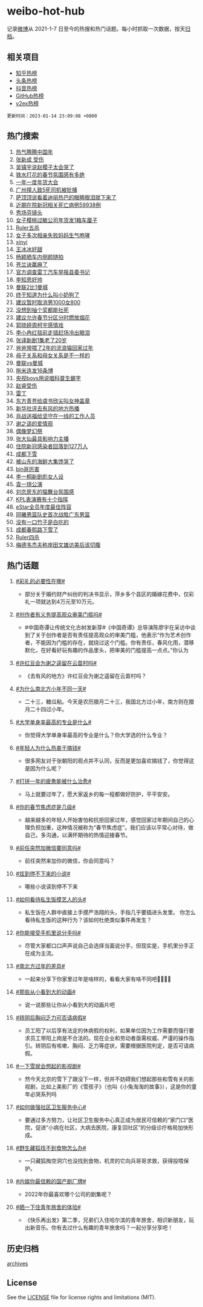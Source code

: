 # weibo-hot-hub

记录[微博](https://www.weibo.com)从 2021-1-7 日至今的热搜和热门话题。每小时抓取一次数据，按天[归档](archives)。

## 相关项目

- [知乎热榜](https://github.com/lonnyzhang423/zhihu-hot-hub)
- [头条热榜](https://github.com/lonnyzhang423/toutiao-hot-hub)
- [抖音热榜](https://github.com/lonnyzhang423/douyin-hot-hub)
- [GitHub热榜](https://github.com/lonnyzhang423/github-hot-hub)
- [v2ex热榜](https://github.com/lonnyzhang423/v2ex-hot-hub)


`更新时间：2023-01-14 23:09:08 +0800`

## 热门搜索

1. [热气腾腾中国年](https://m.weibo.cn/search?containerid=100103type%3D1%26t%3D10%26q%3D%23%E7%83%AD%E6%B0%94%E8%85%BE%E8%85%BE%E4%B8%AD%E5%9B%BD%E5%B9%B4%23&stream_entry_id=51&isnewpage=1&extparam=seat%3D1%26cate%3D10103%26dgr%3D0%26c_type%3D51%26filter_type%3Drealtimehot%26pos%3D0%26display_time%3D1673708946%26pre_seqid%3D1673708946858014768279&luicode=10000011&lfid=106003type%253D25%2526t%253D3%2526disable_hot%253D1%2526filter_type%253Drealtimehot)
1. [张新成 受伤](https://m.weibo.cn/search?containerid=100103type%3D1%26t%3D10%26q%3D%E5%BC%A0%E6%96%B0%E6%88%90+%E5%8F%97%E4%BC%A4&stream_entry_id=31&isnewpage=1&extparam=seat%3D1%26filter_type%3Drealtimehot%26stream_entry_id%3D31%26realpos%3D1%26band_rank%3D1%26flag%3D1%26dgr%3D0%26q%3D%25E5%25BC%25A0%25E6%2596%25B0%25E6%2588%2590%2520%25E5%258F%2597%25E4%25BC%25A4%26c_type%3D31%26cate%3D5001%26lcate%3D5001%26pos%3D0%26display_time%3D1673708946%26pre_seqid%3D1673708946858014768279&luicode=10000011&lfid=106003type%253D25%2526t%253D3%2526disable_hot%253D1%2526filter_type%253Drealtimehot)
1. [吴镇宇说赵樱子太会哭了](https://m.weibo.cn/search?containerid=100103type%3D1%26t%3D10%26q%3D%23%E5%90%B4%E9%95%87%E5%AE%87%E8%AF%B4%E8%B5%B5%E6%A8%B1%E5%AD%90%E5%A4%AA%E4%BC%9A%E5%93%AD%E4%BA%86%23&stream_entry_id=31&isnewpage=1&extparam=seat%3D1%26filter_type%3Drealtimehot%26stream_entry_id%3D31%26realpos%3D2%26band_rank%3D2%26flag%3D1%26dgr%3D0%26q%3D%2523%25E5%2590%25B4%25E9%2595%2587%25E5%25AE%2587%25E8%25AF%25B4%25E8%25B5%25B5%25E6%25A8%25B1%25E5%25AD%2590%25E5%25A4%25AA%25E4%25BC%259A%25E5%2593%25AD%25E4%25BA%2586%2523%26c_type%3D31%26cate%3D5001%26lcate%3D5001%26pos%3D1%26display_time%3D1673708946%26pre_seqid%3D1673708946858014768279&luicode=10000011&lfid=106003type%253D25%2526t%253D3%2526disable_hot%253D1%2526filter_type%253Drealtimehot)
1. [铁水打花的春节氛围感有多绝](https://m.weibo.cn/search?containerid=100103type%3D1%26t%3D10%26q%3D%23%E9%93%81%E6%B0%B4%E6%89%93%E8%8A%B1%E7%9A%84%E6%98%A5%E8%8A%82%E6%B0%9B%E5%9B%B4%E6%84%9F%E6%9C%89%E5%A4%9A%E7%BB%9D%23&stream_entry_id=31&isnewpage=1&extparam=seat%3D1%26filter_type%3Drealtimehot%26stream_entry_id%3D31%26realpos%3D3%26band_rank%3D3%26flag%3D1%26dgr%3D0%26q%3D%2523%25E9%2593%2581%25E6%25B0%25B4%25E6%2589%2593%25E8%258A%25B1%25E7%259A%2584%25E6%2598%25A5%25E8%258A%2582%25E6%25B0%259B%25E5%259B%25B4%25E6%2584%259F%25E6%259C%2589%25E5%25A4%259A%25E7%25BB%259D%2523%26c_type%3D31%26cate%3D5001%26lcate%3D5001%26pos%3D2%26display_time%3D1673708946%26pre_seqid%3D1673708946858014768279&luicode=10000011&lfid=106003type%253D25%2526t%253D3%2526disable_hot%253D1%2526filter_type%253Drealtimehot)
1. [一年一度年货大会](https://m.weibo.cn/search?containerid=100103type%3D1%26t%3D10%26q%3D%23%E4%B8%80%E5%B9%B4%E4%B8%80%E5%BA%A6%E5%B9%B4%E8%B4%A7%E5%A4%A7%E4%BC%9A%23&stream_entry_id=31&isnewpage=1&extparam=seat%3D1%26filter_type%3Drealtimehot%26stream_entry_id%3D31%26topic_ad%3D1%26adid%3D178078%26band_rank%3D4%26dgr%3D0%26q%3D%2523%25E4%25B8%2580%25E5%25B9%25B4%25E4%25B8%2580%25E5%25BA%25A6%25E5%25B9%25B4%25E8%25B4%25A7%25E5%25A4%25A7%25E4%25BC%259A%2523%26c_type%3D31%26cate%3D5001%26lcate%3D5001%26pos%3D3%26display_time%3D1673708946%26pre_seqid%3D1673708946858014768279&luicode=10000011&lfid=106003type%253D25%2526t%253D3%2526disable_hot%253D1%2526filter_type%253Drealtimehot)
1. [广州撞人致5死司机被批捕](https://m.weibo.cn/search?containerid=100103type%3D1%26t%3D10%26q%3D%23%E5%B9%BF%E5%B7%9E%E6%92%9E%E4%BA%BA%E8%87%B45%E6%AD%BB%E5%8F%B8%E6%9C%BA%E8%A2%AB%E6%89%B9%E6%8D%95%23&stream_entry_id=31&isnewpage=1&extparam=seat%3D1%26filter_type%3Drealtimehot%26stream_entry_id%3D31%26realpos%3D4%26band_rank%3D4%26flag%3D2%26dgr%3D0%26q%3D%2523%25E5%25B9%25BF%25E5%25B7%259E%25E6%2592%259E%25E4%25BA%25BA%25E8%2587%25B45%25E6%25AD%25BB%25E5%258F%25B8%25E6%259C%25BA%25E8%25A2%25AB%25E6%2589%25B9%25E6%258D%2595%2523%26c_type%3D31%26cate%3D5001%26lcate%3D5001%26pos%3D4%26display_time%3D1673708946%26pre_seqid%3D1673708946858014768279&luicode=10000011&lfid=106003type%253D25%2526t%253D3%2526disable_hot%253D1%2526filter_type%253Drealtimehot)
1. [萨顶顶说看着迪丽热巴的眼睛眼泪就下来了](https://m.weibo.cn/search?containerid=100103type%3D1%26t%3D10%26q%3D%23%E8%90%A8%E9%A1%B6%E9%A1%B6%E8%AF%B4%E7%9C%8B%E7%9D%80%E8%BF%AA%E4%B8%BD%E7%83%AD%E5%B7%B4%E7%9A%84%E7%9C%BC%E7%9D%9B%E7%9C%BC%E6%B3%AA%E5%B0%B1%E4%B8%8B%E6%9D%A5%E4%BA%86%23&stream_entry_id=31&isnewpage=1&extparam=seat%3D1%26filter_type%3Drealtimehot%26stream_entry_id%3D31%26realpos%3D5%26band_rank%3D5%26flag%3D1%26dgr%3D0%26q%3D%2523%25E8%2590%25A8%25E9%25A1%25B6%25E9%25A1%25B6%25E8%25AF%25B4%25E7%259C%258B%25E7%259D%2580%25E8%25BF%25AA%25E4%25B8%25BD%25E7%2583%25AD%25E5%25B7%25B4%25E7%259A%2584%25E7%259C%25BC%25E7%259D%259B%25E7%259C%25BC%25E6%25B3%25AA%25E5%25B0%25B1%25E4%25B8%258B%25E6%259D%25A5%25E4%25BA%2586%2523%26c_type%3D31%26cate%3D5001%26lcate%3D5001%26pos%3D5%26display_time%3D1673708946%26pre_seqid%3D1673708946858014768279&luicode=10000011&lfid=106003type%253D25%2526t%253D3%2526disable_hot%253D1%2526filter_type%253Drealtimehot)
1. [近期在院新冠相关死亡病例59938例](https://m.weibo.cn/search?containerid=100103type%3D1%26t%3D10%26q%3D%23%E8%BF%91%E6%9C%9F%E5%9C%A8%E9%99%A2%E6%96%B0%E5%86%A0%E7%9B%B8%E5%85%B3%E6%AD%BB%E4%BA%A1%E7%97%85%E4%BE%8B59938%E4%BE%8B%23&stream_entry_id=31&isnewpage=1&extparam=seat%3D1%26filter_type%3Drealtimehot%26stream_entry_id%3D31%26realpos%3D6%26band_rank%3D6%26flag%3D16%26dgr%3D0%26q%3D%2523%25E8%25BF%2591%25E6%259C%259F%25E5%259C%25A8%25E9%2599%25A2%25E6%2596%25B0%25E5%2586%25A0%25E7%259B%25B8%25E5%2585%25B3%25E6%25AD%25BB%25E4%25BA%25A1%25E7%2597%2585%25E4%25BE%258B59938%25E4%25BE%258B%2523%26c_type%3D31%26cate%3D5001%26lcate%3D5001%26pos%3D6%26display_time%3D1673708946%26pre_seqid%3D1673708946858014768279&luicode=10000011&lfid=106003type%253D25%2526t%253D3%2526disable_hot%253D1%2526filter_type%253Drealtimehot)
1. [秀场芬镜头](https://m.weibo.cn/search?containerid=100103type%3D1%26t%3D10%26q%3D%23%E7%A7%80%E5%9C%BA%E8%8A%AC%E9%95%9C%E5%A4%B4%23&stream_entry_id=31&isnewpage=1&extparam=seat%3D1%26filter_type%3Drealtimehot%26stream_entry_id%3D31%26topic_ad%3D1%26adid%3D177739%26band_rank%3D7%26dgr%3D0%26q%3D%2523%25E7%25A7%2580%25E5%259C%25BA%25E8%258A%25AC%25E9%2595%259C%25E5%25A4%25B4%2523%26c_type%3D31%26cate%3D5001%26lcate%3D5001%26pos%3D7%26display_time%3D1673708946%26pre_seqid%3D1673708946858014768279&luicode=10000011&lfid=106003type%253D25%2526t%253D3%2526disable_hot%253D1%2526filter_type%253Drealtimehot)
1. [女子樱桃过敏公司年货发1箱车厘子](https://m.weibo.cn/search?containerid=100103type%3D1%26t%3D10%26q%3D%23%E5%A5%B3%E5%AD%90%E6%A8%B1%E6%A1%83%E8%BF%87%E6%95%8F%E5%85%AC%E5%8F%B8%E5%B9%B4%E8%B4%A7%E5%8F%911%E7%AE%B1%E8%BD%A6%E5%8E%98%E5%AD%90%23&stream_entry_id=31&isnewpage=1&extparam=seat%3D1%26filter_type%3Drealtimehot%26stream_entry_id%3D31%26realpos%3D7%26band_rank%3D7%26flag%3D2%26dgr%3D0%26q%3D%2523%25E5%25A5%25B3%25E5%25AD%2590%25E6%25A8%25B1%25E6%25A1%2583%25E8%25BF%2587%25E6%2595%258F%25E5%2585%25AC%25E5%258F%25B8%25E5%25B9%25B4%25E8%25B4%25A7%25E5%258F%25911%25E7%25AE%25B1%25E8%25BD%25A6%25E5%258E%2598%25E5%25AD%2590%2523%26c_type%3D31%26cate%3D5001%26lcate%3D5001%26pos%3D8%26display_time%3D1673708946%26pre_seqid%3D1673708946858014768279&luicode=10000011&lfid=106003type%253D25%2526t%253D3%2526disable_hot%253D1%2526filter_type%253Drealtimehot)
1. [Ruler五杀](https://m.weibo.cn/search?containerid=100103type%3D1%26t%3D10%26q%3D%23Ruler%E4%BA%94%E6%9D%80%23&stream_entry_id=31&isnewpage=1&extparam=seat%3D1%26filter_type%3Drealtimehot%26stream_entry_id%3D31%26realpos%3D8%26band_rank%3D8%26flag%3D1%26dgr%3D0%26q%3D%2523Ruler%25E4%25BA%2594%25E6%259D%2580%2523%26c_type%3D31%26cate%3D5001%26lcate%3D5001%26pos%3D9%26display_time%3D1673708946%26pre_seqid%3D1673708946858014768279&luicode=10000011&lfid=106003type%253D25%2526t%253D3%2526disable_hot%253D1%2526filter_type%253Drealtimehot)
1. [女子多次相亲失败妈妈生气咆哮](https://m.weibo.cn/search?containerid=100103type%3D1%26t%3D10%26q%3D%23%E5%A5%B3%E5%AD%90%E5%A4%9A%E6%AC%A1%E7%9B%B8%E4%BA%B2%E5%A4%B1%E8%B4%A5%E5%A6%88%E5%A6%88%E7%94%9F%E6%B0%94%E5%92%86%E5%93%AE%23&stream_entry_id=31&isnewpage=1&extparam=seat%3D1%26filter_type%3Drealtimehot%26stream_entry_id%3D31%26realpos%3D9%26band_rank%3D9%26flag%3D0%26dgr%3D0%26q%3D%2523%25E5%25A5%25B3%25E5%25AD%2590%25E5%25A4%259A%25E6%25AC%25A1%25E7%259B%25B8%25E4%25BA%25B2%25E5%25A4%25B1%25E8%25B4%25A5%25E5%25A6%2588%25E5%25A6%2588%25E7%2594%259F%25E6%25B0%2594%25E5%2592%2586%25E5%2593%25AE%2523%26c_type%3D31%26cate%3D5001%26lcate%3D5001%26pos%3D10%26display_time%3D1673708946%26pre_seqid%3D1673708946858014768279&luicode=10000011&lfid=106003type%253D25%2526t%253D3%2526disable_hot%253D1%2526filter_type%253Drealtimehot)
1. [xinyi](https://m.weibo.cn/search?containerid=100103type%3D1%26t%3D10%26q%3Dxinyi&stream_entry_id=31&isnewpage=1&extparam=seat%3D1%26filter_type%3Drealtimehot%26stream_entry_id%3D31%26realpos%3D10%26band_rank%3D10%26flag%3D0%26dgr%3D0%26q%3Dxinyi%26c_type%3D31%26cate%3D5001%26lcate%3D5001%26pos%3D11%26display_time%3D1673708946%26pre_seqid%3D1673708946858014768279&luicode=10000011&lfid=106003type%253D25%2526t%253D3%2526disable_hot%253D1%2526filter_type%253Drealtimehot)
1. [王冰冰好甜](https://m.weibo.cn/search?containerid=100103type%3D1%26t%3D10%26q%3D%23%E7%8E%8B%E5%86%B0%E5%86%B0%E5%A5%BD%E7%94%9C%23&stream_entry_id=31&isnewpage=1&extparam=seat%3D1%26filter_type%3Drealtimehot%26stream_entry_id%3D31%26realpos%3D11%26band_rank%3D11%26flag%3D1%26dgr%3D0%26q%3D%2523%25E7%258E%258B%25E5%2586%25B0%25E5%2586%25B0%25E5%25A5%25BD%25E7%2594%259C%2523%26c_type%3D31%26cate%3D5001%26lcate%3D5001%26pos%3D12%26display_time%3D1673708946%26pre_seqid%3D1673708946858014768279&luicode=10000011&lfid=106003type%253D25%2526t%253D3%2526disable_hot%253D1%2526filter_type%253Drealtimehot)
1. [杨颖晒车内侧颜随拍](https://m.weibo.cn/search?containerid=100103type%3D1%26t%3D10%26q%3D%23%E6%9D%A8%E9%A2%96%E6%99%92%E8%BD%A6%E5%86%85%E4%BE%A7%E9%A2%9C%E9%9A%8F%E6%8B%8D%23&stream_entry_id=31&isnewpage=1&extparam=seat%3D1%26filter_type%3Drealtimehot%26stream_entry_id%3D31%26realpos%3D12%26band_rank%3D12%26flag%3D1%26dgr%3D0%26q%3D%2523%25E6%259D%25A8%25E9%25A2%2596%25E6%2599%2592%25E8%25BD%25A6%25E5%2586%2585%25E4%25BE%25A7%25E9%25A2%259C%25E9%259A%258F%25E6%258B%258D%2523%26c_type%3D31%26cate%3D5001%26lcate%3D5001%26pos%3D13%26display_time%3D1673708946%26pre_seqid%3D1673708946858014768279&luicode=10000011&lfid=106003type%253D25%2526t%253D3%2526disable_hot%253D1%2526filter_type%253Drealtimehot)
1. [苍兰诀赢麻了](https://m.weibo.cn/search?containerid=100103type%3D1%26t%3D10%26q%3D%23%E8%8B%8D%E5%85%B0%E8%AF%80%E8%B5%A2%E9%BA%BB%E4%BA%86%23&stream_entry_id=31&isnewpage=1&extparam=seat%3D1%26filter_type%3Drealtimehot%26stream_entry_id%3D31%26realpos%3D13%26band_rank%3D13%26flag%3D0%26dgr%3D0%26q%3D%2523%25E8%258B%258D%25E5%2585%25B0%25E8%25AF%2580%25E8%25B5%25A2%25E9%25BA%25BB%25E4%25BA%2586%2523%26c_type%3D31%26cate%3D5001%26lcate%3D5001%26pos%3D14%26display_time%3D1673708946%26pre_seqid%3D1673708946858014768279&luicode=10000011&lfid=106003type%253D25%2526t%253D3%2526disable_hot%253D1%2526filter_type%253Drealtimehot)
1. [官方调查雷丁汽车举报县委书记](https://m.weibo.cn/search?containerid=100103type%3D1%26t%3D10%26q%3D%23%E5%AE%98%E6%96%B9%E8%B0%83%E6%9F%A5%E9%9B%B7%E4%B8%81%E6%B1%BD%E8%BD%A6%E4%B8%BE%E6%8A%A5%E5%8E%BF%E5%A7%94%E4%B9%A6%E8%AE%B0%23&stream_entry_id=31&isnewpage=1&extparam=seat%3D1%26filter_type%3Drealtimehot%26stream_entry_id%3D31%26realpos%3D14%26band_rank%3D14%26flag%3D1%26dgr%3D0%26q%3D%2523%25E5%25AE%2598%25E6%2596%25B9%25E8%25B0%2583%25E6%259F%25A5%25E9%259B%25B7%25E4%25B8%2581%25E6%25B1%25BD%25E8%25BD%25A6%25E4%25B8%25BE%25E6%258A%25A5%25E5%258E%25BF%25E5%25A7%2594%25E4%25B9%25A6%25E8%25AE%25B0%2523%26c_type%3D31%26cate%3D5001%26lcate%3D5001%26pos%3D15%26display_time%3D1673708946%26pre_seqid%3D1673708946858014768279&luicode=10000011&lfid=106003type%253D25%2526t%253D3%2526disable_hot%253D1%2526filter_type%253Drealtimehot)
1. [李知恩好帅](https://m.weibo.cn/search?containerid=100103type%3D1%26t%3D10%26q%3D%23%E6%9D%8E%E7%9F%A5%E6%81%A9%E5%A5%BD%E5%B8%85%23&stream_entry_id=31&isnewpage=1&extparam=seat%3D1%26filter_type%3Drealtimehot%26stream_entry_id%3D31%26realpos%3D15%26band_rank%3D15%26flag%3D0%26dgr%3D0%26q%3D%2523%25E6%259D%258E%25E7%259F%25A5%25E6%2581%25A9%25E5%25A5%25BD%25E5%25B8%2585%2523%26c_type%3D31%26cate%3D5001%26lcate%3D5001%26pos%3D16%26display_time%3D1673708946%26pre_seqid%3D1673708946858014768279&luicode=10000011&lfid=106003type%253D25%2526t%253D3%2526disable_hot%253D1%2526filter_type%253Drealtimehot)
1. [曼联2比1曼城](https://m.weibo.cn/search?containerid=100103type%3D1%26t%3D10%26q%3D%23%E6%9B%BC%E8%81%942%E6%AF%941%E6%9B%BC%E5%9F%8E%23&stream_entry_id=31&isnewpage=1&extparam=seat%3D1%26filter_type%3Drealtimehot%26stream_entry_id%3D31%26realpos%3D16%26band_rank%3D16%26flag%3D1%26dgr%3D0%26q%3D%2523%25E6%259B%25BC%25E8%2581%25942%25E6%25AF%25941%25E6%259B%25BC%25E5%259F%258E%2523%26c_type%3D31%26cate%3D5001%26lcate%3D5001%26pos%3D17%26display_time%3D1673708946%26pre_seqid%3D1673708946858014768279&luicode=10000011&lfid=106003type%253D25%2526t%253D3%2526disable_hot%253D1%2526filter_type%253Drealtimehot)
1. [终于知道为什么叫小奶狗了](https://m.weibo.cn/search?containerid=100103type%3D1%26t%3D10%26q%3D%23%E7%BB%88%E4%BA%8E%E7%9F%A5%E9%81%93%E4%B8%BA%E4%BB%80%E4%B9%88%E5%8F%AB%E5%B0%8F%E5%A5%B6%E7%8B%97%E4%BA%86%23&stream_entry_id=31&isnewpage=1&extparam=seat%3D1%26filter_type%3Drealtimehot%26stream_entry_id%3D31%26realpos%3D17%26band_rank%3D17%26flag%3D0%26dgr%3D0%26q%3D%2523%25E7%25BB%2588%25E4%25BA%258E%25E7%259F%25A5%25E9%2581%2593%25E4%25B8%25BA%25E4%25BB%2580%25E4%25B9%2588%25E5%258F%25AB%25E5%25B0%258F%25E5%25A5%25B6%25E7%258B%2597%25E4%25BA%2586%2523%26c_type%3D31%26cate%3D5001%26lcate%3D5001%26pos%3D18%26display_time%3D1673708946%26pre_seqid%3D1673708946858014768279&luicode=10000011&lfid=106003type%253D25%2526t%253D3%2526disable_hot%253D1%2526filter_type%253Drealtimehot)
1. [建议暂时取消男1000女800](https://m.weibo.cn/search?containerid=100103type%3D1%26t%3D10%26q%3D%23%E5%BB%BA%E8%AE%AE%E6%9A%82%E6%97%B6%E5%8F%96%E6%B6%88%E7%94%B71000%E5%A5%B3800%23&stream_entry_id=31&isnewpage=1&extparam=seat%3D1%26filter_type%3Drealtimehot%26stream_entry_id%3D31%26realpos%3D18%26band_rank%3D18%26flag%3D2%26dgr%3D0%26q%3D%2523%25E5%25BB%25BA%25E8%25AE%25AE%25E6%259A%2582%25E6%2597%25B6%25E5%258F%2596%25E6%25B6%2588%25E7%2594%25B71000%25E5%25A5%25B3800%2523%26c_type%3D31%26cate%3D5001%26lcate%3D5001%26pos%3D19%26display_time%3D1673708946%26pre_seqid%3D1673708946858014768279&luicode=10000011&lfid=106003type%253D25%2526t%253D3%2526disable_hot%253D1%2526filter_type%253Drealtimehot)
1. [没想到抽个奖都能社死](https://m.weibo.cn/search?containerid=100103type%3D1%26t%3D10%26q%3D%23%E6%B2%A1%E6%83%B3%E5%88%B0%E6%8A%BD%E4%B8%AA%E5%A5%96%E9%83%BD%E8%83%BD%E7%A4%BE%E6%AD%BB%23&stream_entry_id=31&isnewpage=1&extparam=seat%3D1%26filter_type%3Drealtimehot%26stream_entry_id%3D31%26realpos%3D19%26band_rank%3D19%26flag%3D1%26dgr%3D0%26q%3D%2523%25E6%25B2%25A1%25E6%2583%25B3%25E5%2588%25B0%25E6%258A%25BD%25E4%25B8%25AA%25E5%25A5%2596%25E9%2583%25BD%25E8%2583%25BD%25E7%25A4%25BE%25E6%25AD%25BB%2523%26c_type%3D31%26cate%3D5001%26lcate%3D5001%26pos%3D20%26display_time%3D1673708946%26pre_seqid%3D1673708946858014768279&luicode=10000011&lfid=106003type%253D25%2526t%253D3%2526disable_hot%253D1%2526filter_type%253Drealtimehot)
1. [建议允许春节分区分时燃放烟花](https://m.weibo.cn/search?containerid=100103type%3D1%26t%3D10%26q%3D%23%E5%BB%BA%E8%AE%AE%E5%85%81%E8%AE%B8%E6%98%A5%E8%8A%82%E5%88%86%E5%8C%BA%E5%88%86%E6%97%B6%E7%87%83%E6%94%BE%E7%83%9F%E8%8A%B1%23&stream_entry_id=31&isnewpage=1&extparam=seat%3D1%26filter_type%3Drealtimehot%26stream_entry_id%3D31%26realpos%3D20%26band_rank%3D20%26flag%3D0%26dgr%3D0%26q%3D%2523%25E5%25BB%25BA%25E8%25AE%25AE%25E5%2585%2581%25E8%25AE%25B8%25E6%2598%25A5%25E8%258A%2582%25E5%2588%2586%25E5%258C%25BA%25E5%2588%2586%25E6%2597%25B6%25E7%2587%2583%25E6%2594%25BE%25E7%2583%259F%25E8%258A%25B1%2523%26c_type%3D31%26cate%3D5001%26lcate%3D5001%26pos%3D21%26display_time%3D1673708946%26pre_seqid%3D1673708946858014768279&luicode=10000011&lfid=106003type%253D25%2526t%253D3%2526disable_hot%253D1%2526filter_type%253Drealtimehot)
1. [郭晓婷周柯宇感情戏](https://m.weibo.cn/search?containerid=100103type%3D1%26t%3D10%26q%3D%23%E9%83%AD%E6%99%93%E5%A9%B7%E5%91%A8%E6%9F%AF%E5%AE%87%E6%84%9F%E6%83%85%E6%88%8F%23&stream_entry_id=31&isnewpage=1&extparam=seat%3D1%26filter_type%3Drealtimehot%26stream_entry_id%3D31%26realpos%3D21%26band_rank%3D21%26flag%3D1%26dgr%3D0%26q%3D%2523%25E9%2583%25AD%25E6%2599%2593%25E5%25A9%25B7%25E5%2591%25A8%25E6%259F%25AF%25E5%25AE%2587%25E6%2584%259F%25E6%2583%2585%25E6%2588%258F%2523%26c_type%3D31%26cate%3D5001%26lcate%3D5001%26pos%3D22%26display_time%3D1673708946%26pre_seqid%3D1673708946858014768279&luicode=10000011&lfid=106003type%253D25%2526t%253D3%2526disable_hot%253D1%2526filter_type%253Drealtimehot)
1. [李小冉红毯前走错赶场冷出眼泪](https://m.weibo.cn/search?containerid=100103type%3D1%26t%3D10%26q%3D%23%E6%9D%8E%E5%B0%8F%E5%86%89%E7%BA%A2%E6%AF%AF%E5%89%8D%E8%B5%B0%E9%94%99%E8%B5%B6%E5%9C%BA%E5%86%B7%E5%87%BA%E7%9C%BC%E6%B3%AA%23&stream_entry_id=31&isnewpage=1&extparam=seat%3D1%26filter_type%3Drealtimehot%26stream_entry_id%3D31%26realpos%3D22%26band_rank%3D22%26flag%3D1%26dgr%3D0%26q%3D%2523%25E6%259D%258E%25E5%25B0%258F%25E5%2586%2589%25E7%25BA%25A2%25E6%25AF%25AF%25E5%2589%258D%25E8%25B5%25B0%25E9%2594%2599%25E8%25B5%25B6%25E5%259C%25BA%25E5%2586%25B7%25E5%2587%25BA%25E7%259C%25BC%25E6%25B3%25AA%2523%26c_type%3D31%26cate%3D5001%26lcate%3D5001%26pos%3D23%26display_time%3D1673708946%26pre_seqid%3D1673708946858014768279&luicode=10000011&lfid=106003type%253D25%2526t%253D3%2526disable_hot%253D1%2526filter_type%253Drealtimehot)
1. [张译新剧1集老了20岁](https://m.weibo.cn/search?containerid=100103type%3D1%26t%3D10%26q%3D%23%E5%BC%A0%E8%AF%91%E6%96%B0%E5%89%A71%E9%9B%86%E8%80%81%E4%BA%8620%E5%B2%81%23&stream_entry_id=31&isnewpage=1&extparam=seat%3D1%26filter_type%3Drealtimehot%26stream_entry_id%3D31%26realpos%3D23%26band_rank%3D23%26flag%3D0%26dgr%3D0%26q%3D%2523%25E5%25BC%25A0%25E8%25AF%2591%25E6%2596%25B0%25E5%2589%25A71%25E9%259B%2586%25E8%2580%2581%25E4%25BA%258620%25E5%25B2%2581%2523%26c_type%3D31%26cate%3D5001%26lcate%3D5001%26pos%3D24%26display_time%3D1673708946%26pre_seqid%3D1673708946858014768279&luicode=10000011&lfid=106003type%253D25%2526t%253D3%2526disable_hot%253D1%2526filter_type%253Drealtimehot)
1. [爸爸带喂了2年的流浪猫回家过年](https://m.weibo.cn/search?containerid=100103type%3D1%26t%3D10%26q%3D%23%E7%88%B8%E7%88%B8%E5%B8%A6%E5%96%82%E4%BA%862%E5%B9%B4%E7%9A%84%E6%B5%81%E6%B5%AA%E7%8C%AB%E5%9B%9E%E5%AE%B6%E8%BF%87%E5%B9%B4%23&stream_entry_id=31&isnewpage=1&extparam=seat%3D1%26filter_type%3Drealtimehot%26stream_entry_id%3D31%26realpos%3D24%26band_rank%3D24%26flag%3D0%26dgr%3D0%26q%3D%2523%25E7%2588%25B8%25E7%2588%25B8%25E5%25B8%25A6%25E5%2596%2582%25E4%25BA%25862%25E5%25B9%25B4%25E7%259A%2584%25E6%25B5%2581%25E6%25B5%25AA%25E7%258C%25AB%25E5%259B%259E%25E5%25AE%25B6%25E8%25BF%2587%25E5%25B9%25B4%2523%26c_type%3D31%26cate%3D5001%26lcate%3D5001%26pos%3D25%26display_time%3D1673708946%26pre_seqid%3D1673708946858014768279&luicode=10000011&lfid=106003type%253D25%2526t%253D3%2526disable_hot%253D1%2526filter_type%253Drealtimehot)
1. [母子关系和母女关系是不一样的](https://m.weibo.cn/search?containerid=100103type%3D1%26t%3D10%26q%3D%23%E6%AF%8D%E5%AD%90%E5%85%B3%E7%B3%BB%E5%92%8C%E6%AF%8D%E5%A5%B3%E5%85%B3%E7%B3%BB%E6%98%AF%E4%B8%8D%E4%B8%80%E6%A0%B7%E7%9A%84%23&stream_entry_id=31&isnewpage=1&extparam=seat%3D1%26filter_type%3Drealtimehot%26stream_entry_id%3D31%26realpos%3D25%26band_rank%3D25%26flag%3D0%26dgr%3D0%26q%3D%2523%25E6%25AF%258D%25E5%25AD%2590%25E5%2585%25B3%25E7%25B3%25BB%25E5%2592%258C%25E6%25AF%258D%25E5%25A5%25B3%25E5%2585%25B3%25E7%25B3%25BB%25E6%2598%25AF%25E4%25B8%258D%25E4%25B8%2580%25E6%25A0%25B7%25E7%259A%2584%2523%26c_type%3D31%26cate%3D5001%26lcate%3D5001%26pos%3D26%26display_time%3D1673708946%26pre_seqid%3D1673708946858014768279&luicode=10000011&lfid=106003type%253D25%2526t%253D3%2526disable_hot%253D1%2526filter_type%253Drealtimehot)
1. [曼联vs曼城](https://m.weibo.cn/search?containerid=100103type%3D1%26t%3D10%26q%3D%23%E6%9B%BC%E8%81%94vs%E6%9B%BC%E5%9F%8E%23&stream_entry_id=31&isnewpage=1&extparam=seat%3D1%26filter_type%3Drealtimehot%26stream_entry_id%3D31%26realpos%3D26%26band_rank%3D26%26flag%3D0%26dgr%3D0%26q%3D%2523%25E6%259B%25BC%25E8%2581%2594vs%25E6%259B%25BC%25E5%259F%258E%2523%26c_type%3D31%26cate%3D5001%26lcate%3D5001%26pos%3D27%26display_time%3D1673708946%26pre_seqid%3D1673708946858014768279&luicode=10000011&lfid=106003type%253D25%2526t%253D3%2526disable_hot%253D1%2526filter_type%253Drealtimehot)
1. [拖米连发16条博](https://m.weibo.cn/search?containerid=100103type%3D1%26t%3D10%26q%3D%23%E6%8B%96%E7%B1%B3%E8%BF%9E%E5%8F%9116%E6%9D%A1%E5%8D%9A%23&stream_entry_id=31&isnewpage=1&extparam=seat%3D1%26filter_type%3Drealtimehot%26stream_entry_id%3D31%26realpos%3D27%26band_rank%3D27%26flag%3D1%26dgr%3D0%26q%3D%2523%25E6%258B%2596%25E7%25B1%25B3%25E8%25BF%259E%25E5%258F%259116%25E6%259D%25A1%25E5%258D%259A%2523%26c_type%3D31%26cate%3D5001%26lcate%3D5001%26pos%3D28%26display_time%3D1673708946%26pre_seqid%3D1673708946858014768279&luicode=10000011&lfid=106003type%253D25%2526t%253D3%2526disable_hot%253D1%2526filter_type%253Drealtimehot)
1. [央视boys用说唱科普生僻字](https://m.weibo.cn/search?containerid=100103type%3D1%26t%3D10%26q%3D%23%E5%A4%AE%E8%A7%86boys%E7%94%A8%E8%AF%B4%E5%94%B1%E7%A7%91%E6%99%AE%E7%94%9F%E5%83%BB%E5%AD%97%23&stream_entry_id=31&isnewpage=1&extparam=seat%3D1%26filter_type%3Drealtimehot%26stream_entry_id%3D31%26realpos%3D28%26band_rank%3D28%26flag%3D1%26dgr%3D0%26q%3D%2523%25E5%25A4%25AE%25E8%25A7%2586boys%25E7%2594%25A8%25E8%25AF%25B4%25E5%2594%25B1%25E7%25A7%2591%25E6%2599%25AE%25E7%2594%259F%25E5%2583%25BB%25E5%25AD%2597%2523%26c_type%3D31%26cate%3D5001%26lcate%3D5001%26pos%3D29%26display_time%3D1673708946%26pre_seqid%3D1673708946858014768279&luicode=10000011&lfid=106003type%253D25%2526t%253D3%2526disable_hot%253D1%2526filter_type%253Drealtimehot)
1. [赵睿受伤](https://m.weibo.cn/search?containerid=100103type%3D1%26t%3D10%26q%3D%23%E8%B5%B5%E7%9D%BF%E5%8F%97%E4%BC%A4%23&stream_entry_id=31&isnewpage=1&extparam=seat%3D1%26filter_type%3Drealtimehot%26stream_entry_id%3D31%26realpos%3D29%26band_rank%3D29%26flag%3D0%26dgr%3D0%26q%3D%2523%25E8%25B5%25B5%25E7%259D%25BF%25E5%258F%2597%25E4%25BC%25A4%2523%26c_type%3D31%26cate%3D5001%26lcate%3D5001%26pos%3D30%26display_time%3D1673708946%26pre_seqid%3D1673708946858014768279&luicode=10000011&lfid=106003type%253D25%2526t%253D3%2526disable_hot%253D1%2526filter_type%253Drealtimehot)
1. [雷丁](https://m.weibo.cn/search?containerid=100103type%3D1%26t%3D10%26q%3D%E9%9B%B7%E4%B8%81&stream_entry_id=31&isnewpage=1&extparam=seat%3D1%26filter_type%3Drealtimehot%26stream_entry_id%3D31%26realpos%3D30%26band_rank%3D30%26flag%3D1%26dgr%3D0%26q%3D%25E9%259B%25B7%25E4%25B8%2581%26c_type%3D31%26cate%3D5001%26lcate%3D5001%26pos%3D31%26display_time%3D1673708946%26pre_seqid%3D1673708946858014768279&luicode=10000011&lfid=106003type%253D25%2526t%253D3%2526disable_hot%253D1%2526filter_type%253Drealtimehot)
1. [东方青苍给虞书欣尖叫女神盖章](https://m.weibo.cn/search?containerid=100103type%3D1%26t%3D10%26q%3D%23%E4%B8%9C%E6%96%B9%E9%9D%92%E8%8B%8D%E7%BB%99%E8%99%9E%E4%B9%A6%E6%AC%A3%E5%B0%96%E5%8F%AB%E5%A5%B3%E7%A5%9E%E7%9B%96%E7%AB%A0%23&stream_entry_id=31&isnewpage=1&extparam=seat%3D1%26filter_type%3Drealtimehot%26stream_entry_id%3D31%26realpos%3D31%26band_rank%3D31%26flag%3D0%26dgr%3D0%26q%3D%2523%25E4%25B8%259C%25E6%2596%25B9%25E9%259D%2592%25E8%258B%258D%25E7%25BB%2599%25E8%2599%259E%25E4%25B9%25A6%25E6%25AC%25A3%25E5%25B0%2596%25E5%258F%25AB%25E5%25A5%25B3%25E7%25A5%259E%25E7%259B%2596%25E7%25AB%25A0%2523%26c_type%3D31%26cate%3D5001%26lcate%3D5001%26pos%3D32%26display_time%3D1673708946%26pre_seqid%3D1673708946858014768279&luicode=10000011&lfid=106003type%253D25%2526t%253D3%2526disable_hot%253D1%2526filter_type%253Drealtimehot)
1. [新华社评去有风的地方热播](https://m.weibo.cn/search?containerid=100103type%3D1%26t%3D10%26q%3D%23%E6%96%B0%E5%8D%8E%E7%A4%BE%E8%AF%84%E5%8E%BB%E6%9C%89%E9%A3%8E%E7%9A%84%E5%9C%B0%E6%96%B9%E7%83%AD%E6%92%AD%23&stream_entry_id=31&isnewpage=1&extparam=seat%3D1%26filter_type%3Drealtimehot%26stream_entry_id%3D31%26realpos%3D32%26band_rank%3D32%26flag%3D1%26dgr%3D0%26q%3D%2523%25E6%2596%25B0%25E5%258D%258E%25E7%25A4%25BE%25E8%25AF%2584%25E5%258E%25BB%25E6%259C%2589%25E9%25A3%258E%25E7%259A%2584%25E5%259C%25B0%25E6%2596%25B9%25E7%2583%25AD%25E6%2592%25AD%2523%26c_type%3D31%26cate%3D5001%26lcate%3D5001%26pos%3D33%26display_time%3D1673708946%26pre_seqid%3D1673708946858014768279&luicode=10000011&lfid=106003type%253D25%2526t%253D3%2526disable_hot%253D1%2526filter_type%253Drealtimehot)
1. [肖战送福给坚守在一线的工作人员](https://m.weibo.cn/search?containerid=100103type%3D1%26t%3D10%26q%3D%23%E8%82%96%E6%88%98%E9%80%81%E7%A6%8F%E7%BB%99%E5%9D%9A%E5%AE%88%E5%9C%A8%E4%B8%80%E7%BA%BF%E7%9A%84%E5%B7%A5%E4%BD%9C%E4%BA%BA%E5%91%98%23&stream_entry_id=31&isnewpage=1&extparam=seat%3D1%26filter_type%3Drealtimehot%26stream_entry_id%3D31%26realpos%3D33%26band_rank%3D33%26flag%3D0%26dgr%3D0%26q%3D%2523%25E8%2582%2596%25E6%2588%2598%25E9%2580%2581%25E7%25A6%258F%25E7%25BB%2599%25E5%259D%259A%25E5%25AE%2588%25E5%259C%25A8%25E4%25B8%2580%25E7%25BA%25BF%25E7%259A%2584%25E5%25B7%25A5%25E4%25BD%259C%25E4%25BA%25BA%25E5%2591%2598%2523%26c_type%3D31%26cate%3D5001%26lcate%3D5001%26pos%3D34%26display_time%3D1673708946%26pre_seqid%3D1673708946858014768279&luicode=10000011&lfid=106003type%253D25%2526t%253D3%2526disable_hot%253D1%2526filter_type%253Drealtimehot)
1. [谢之遥的爱情观](https://m.weibo.cn/search?containerid=100103type%3D1%26t%3D10%26q%3D%23%E8%B0%A2%E4%B9%8B%E9%81%A5%E7%9A%84%E7%88%B1%E6%83%85%E8%A7%82%23&stream_entry_id=31&isnewpage=1&extparam=seat%3D1%26filter_type%3Drealtimehot%26stream_entry_id%3D31%26realpos%3D34%26band_rank%3D34%26flag%3D1%26dgr%3D0%26q%3D%2523%25E8%25B0%25A2%25E4%25B9%258B%25E9%2581%25A5%25E7%259A%2584%25E7%2588%25B1%25E6%2583%2585%25E8%25A7%2582%2523%26c_type%3D31%26cate%3D5001%26lcate%3D5001%26pos%3D35%26display_time%3D1673708946%26pre_seqid%3D1673708946858014768279&luicode=10000011&lfid=106003type%253D25%2526t%253D3%2526disable_hot%253D1%2526filter_type%253Drealtimehot)
1. [偶像梦幻祭](https://m.weibo.cn/search?containerid=100103type%3D1%26t%3D10%26q%3D%23%E5%81%B6%E5%83%8F%E6%A2%A6%E5%B9%BB%E7%A5%AD%23&stream_entry_id=31&isnewpage=1&extparam=seat%3D1%26filter_type%3Drealtimehot%26stream_entry_id%3D31%26realpos%3D35%26band_rank%3D35%26flag%3D0%26dgr%3D0%26q%3D%2523%25E5%2581%25B6%25E5%2583%258F%25E6%25A2%25A6%25E5%25B9%25BB%25E7%25A5%25AD%2523%26c_type%3D31%26cate%3D5001%26lcate%3D5001%26pos%3D36%26display_time%3D1673708946%26pre_seqid%3D1673708946858014768279&luicode=10000011&lfid=106003type%253D25%2526t%253D3%2526disable_hot%253D1%2526filter_type%253Drealtimehot)
1. [张大仙最具影响力主播](https://m.weibo.cn/search?containerid=100103type%3D1%26t%3D10%26q%3D%23%E5%BC%A0%E5%A4%A7%E4%BB%99%E6%9C%80%E5%85%B7%E5%BD%B1%E5%93%8D%E5%8A%9B%E4%B8%BB%E6%92%AD%23&stream_entry_id=31&isnewpage=1&extparam=seat%3D1%26filter_type%3Drealtimehot%26stream_entry_id%3D31%26realpos%3D36%26band_rank%3D36%26flag%3D1%26dgr%3D0%26q%3D%2523%25E5%25BC%25A0%25E5%25A4%25A7%25E4%25BB%2599%25E6%259C%2580%25E5%2585%25B7%25E5%25BD%25B1%25E5%2593%258D%25E5%258A%259B%25E4%25B8%25BB%25E6%2592%25AD%2523%26c_type%3D31%26cate%3D5001%26lcate%3D5001%26pos%3D37%26display_time%3D1673708946%26pre_seqid%3D1673708946858014768279&luicode=10000011&lfid=106003type%253D25%2526t%253D3%2526disable_hot%253D1%2526filter_type%253Drealtimehot)
1. [住院新冠感染者回落到127万人](https://m.weibo.cn/search?containerid=100103type%3D1%26t%3D10%26q%3D%23%E4%BD%8F%E9%99%A2%E6%96%B0%E5%86%A0%E6%84%9F%E6%9F%93%E8%80%85%E5%9B%9E%E8%90%BD%E5%88%B0127%E4%B8%87%E4%BA%BA%23&stream_entry_id=31&isnewpage=1&extparam=seat%3D1%26filter_type%3Drealtimehot%26stream_entry_id%3D31%26realpos%3D37%26band_rank%3D37%26flag%3D0%26dgr%3D0%26q%3D%2523%25E4%25BD%258F%25E9%2599%25A2%25E6%2596%25B0%25E5%2586%25A0%25E6%2584%259F%25E6%259F%2593%25E8%2580%2585%25E5%259B%259E%25E8%2590%25BD%25E5%2588%25B0127%25E4%25B8%2587%25E4%25BA%25BA%2523%26c_type%3D31%26cate%3D5001%26lcate%3D5001%26pos%3D38%26display_time%3D1673708946%26pre_seqid%3D1673708946858014768279&luicode=10000011&lfid=106003type%253D25%2526t%253D3%2526disable_hot%253D1%2526filter_type%253Drealtimehot)
1. [成都下雪](https://m.weibo.cn/search?containerid=100103type%3D1%26t%3D10%26q%3D%23%E6%88%90%E9%83%BD%E4%B8%8B%E9%9B%AA%23&stream_entry_id=31&isnewpage=1&extparam=seat%3D1%26filter_type%3Drealtimehot%26stream_entry_id%3D31%26realpos%3D38%26band_rank%3D38%26flag%3D0%26dgr%3D0%26q%3D%2523%25E6%2588%2590%25E9%2583%25BD%25E4%25B8%258B%25E9%259B%25AA%2523%26c_type%3D31%26cate%3D5001%26lcate%3D5001%26pos%3D39%26display_time%3D1673708946%26pre_seqid%3D1673708946858014768279&luicode=10000011&lfid=106003type%253D25%2526t%253D3%2526disable_hot%253D1%2526filter_type%253Drealtimehot)
1. [被山东的海鲜大集馋哭了](https://m.weibo.cn/search?containerid=100103type%3D1%26t%3D10%26q%3D%23%E8%A2%AB%E5%B1%B1%E4%B8%9C%E7%9A%84%E6%B5%B7%E9%B2%9C%E5%A4%A7%E9%9B%86%E9%A6%8B%E5%93%AD%E4%BA%86%23&stream_entry_id=31&isnewpage=1&extparam=seat%3D1%26filter_type%3Drealtimehot%26stream_entry_id%3D31%26realpos%3D39%26band_rank%3D39%26flag%3D0%26dgr%3D0%26q%3D%2523%25E8%25A2%25AB%25E5%25B1%25B1%25E4%25B8%259C%25E7%259A%2584%25E6%25B5%25B7%25E9%25B2%259C%25E5%25A4%25A7%25E9%259B%2586%25E9%25A6%258B%25E5%2593%25AD%25E4%25BA%2586%2523%26c_type%3D31%26cate%3D5001%26lcate%3D5001%26pos%3D40%26display_time%3D1673708946%26pre_seqid%3D1673708946858014768279&luicode=10000011&lfid=106003type%253D25%2526t%253D3%2526disable_hot%253D1%2526filter_type%253Drealtimehot)
1. [bin哥厉害](https://m.weibo.cn/search?containerid=100103type%3D1%26t%3D10%26q%3Dbin%E5%93%A5%E5%8E%89%E5%AE%B3&stream_entry_id=31&isnewpage=1&extparam=seat%3D1%26filter_type%3Drealtimehot%26stream_entry_id%3D31%26realpos%3D40%26band_rank%3D40%26flag%3D1%26dgr%3D0%26q%3Dbin%25E5%2593%25A5%25E5%258E%2589%25E5%25AE%25B3%26c_type%3D31%26cate%3D5001%26lcate%3D5001%26pos%3D41%26display_time%3D1673708946%26pre_seqid%3D1673708946858014768279&luicode=10000011&lfid=106003type%253D25%2526t%253D3%2526disable_hot%253D1%2526filter_type%253Drealtimehot)
1. [李一桐新剧彪女人设](https://m.weibo.cn/search?containerid=100103type%3D1%26t%3D10%26q%3D%23%E6%9D%8E%E4%B8%80%E6%A1%90%E6%96%B0%E5%89%A7%E5%BD%AA%E5%A5%B3%E4%BA%BA%E8%AE%BE%23&stream_entry_id=31&isnewpage=1&extparam=seat%3D1%26filter_type%3Drealtimehot%26stream_entry_id%3D31%26realpos%3D41%26band_rank%3D41%26flag%3D1%26dgr%3D0%26q%3D%2523%25E6%259D%258E%25E4%25B8%2580%25E6%25A1%2590%25E6%2596%25B0%25E5%2589%25A7%25E5%25BD%25AA%25E5%25A5%25B3%25E4%25BA%25BA%25E8%25AE%25BE%2523%26c_type%3D31%26cate%3D5001%26lcate%3D5001%26pos%3D42%26display_time%3D1673708946%26pre_seqid%3D1673708946858014768279&luicode=10000011&lfid=106003type%253D25%2526t%253D3%2526disable_hot%253D1%2526filter_type%253Drealtimehot)
1. [袁一琦公演](https://m.weibo.cn/search?containerid=100103type%3D1%26t%3D10%26q%3D%E8%A2%81%E4%B8%80%E7%90%A6%E5%85%AC%E6%BC%94&stream_entry_id=31&isnewpage=1&extparam=seat%3D1%26filter_type%3Drealtimehot%26stream_entry_id%3D31%26realpos%3D42%26band_rank%3D42%26flag%3D1%26dgr%3D0%26q%3D%25E8%25A2%2581%25E4%25B8%2580%25E7%2590%25A6%25E5%2585%25AC%25E6%25BC%2594%26c_type%3D31%26cate%3D5001%26lcate%3D5001%26pos%3D43%26display_time%3D1673708946%26pre_seqid%3D1673708946858014768279&luicode=10000011&lfid=106003type%253D25%2526t%253D3%2526disable_hot%253D1%2526filter_type%253Drealtimehot)
1. [刘恋房东的猫舞台氛围感](https://m.weibo.cn/search?containerid=100103type%3D1%26t%3D10%26q%3D%23%E5%88%98%E6%81%8B%E6%88%BF%E4%B8%9C%E7%9A%84%E7%8C%AB%E8%88%9E%E5%8F%B0%E6%B0%9B%E5%9B%B4%E6%84%9F%23&stream_entry_id=31&isnewpage=1&extparam=seat%3D1%26filter_type%3Drealtimehot%26stream_entry_id%3D31%26realpos%3D43%26band_rank%3D43%26flag%3D1%26dgr%3D0%26q%3D%2523%25E5%2588%2598%25E6%2581%258B%25E6%2588%25BF%25E4%25B8%259C%25E7%259A%2584%25E7%258C%25AB%25E8%2588%259E%25E5%258F%25B0%25E6%25B0%259B%25E5%259B%25B4%25E6%2584%259F%2523%26c_type%3D31%26cate%3D5001%26lcate%3D5001%26pos%3D44%26display_time%3D1673708946%26pre_seqid%3D1673708946858014768279&luicode=10000011&lfid=106003type%253D25%2526t%253D3%2526disable_hot%253D1%2526filter_type%253Drealtimehot)
1. [KPL表演赛有十个指挥](https://m.weibo.cn/search?containerid=100103type%3D1%26t%3D10%26q%3D%23KPL%E8%A1%A8%E6%BC%94%E8%B5%9B%E6%9C%89%E5%8D%81%E4%B8%AA%E6%8C%87%E6%8C%A5%23&stream_entry_id=31&isnewpage=1&extparam=seat%3D1%26filter_type%3Drealtimehot%26stream_entry_id%3D31%26realpos%3D44%26band_rank%3D44%26flag%3D0%26dgr%3D0%26q%3D%2523KPL%25E8%25A1%25A8%25E6%25BC%2594%25E8%25B5%259B%25E6%259C%2589%25E5%258D%2581%25E4%25B8%25AA%25E6%258C%2587%25E6%258C%25A5%2523%26c_type%3D31%26cate%3D5001%26lcate%3D5001%26pos%3D45%26display_time%3D1673708946%26pre_seqid%3D1673708946858014768279&luicode=10000011&lfid=106003type%253D25%2526t%253D3%2526disable_hot%253D1%2526filter_type%253Drealtimehot)
1. [eStar全员年度最佳阵容](https://m.weibo.cn/search?containerid=100103type%3D1%26t%3D10%26q%3D%23eStar%E5%85%A8%E5%91%98%E5%B9%B4%E5%BA%A6%E6%9C%80%E4%BD%B3%E9%98%B5%E5%AE%B9%23&stream_entry_id=31&isnewpage=1&extparam=seat%3D1%26filter_type%3Drealtimehot%26stream_entry_id%3D31%26realpos%3D45%26band_rank%3D45%26flag%3D1%26dgr%3D0%26q%3D%2523eStar%25E5%2585%25A8%25E5%2591%2598%25E5%25B9%25B4%25E5%25BA%25A6%25E6%259C%2580%25E4%25BD%25B3%25E9%2598%25B5%25E5%25AE%25B9%2523%26c_type%3D31%26cate%3D5001%26lcate%3D5001%26pos%3D46%26display_time%3D1673708946%26pre_seqid%3D1673708946858014768279&luicode=10000011&lfid=106003type%253D25%2526t%253D3%2526disable_hot%253D1%2526filter_type%253Drealtimehot)
1. [同曦男篮队史首次战胜广东男篮](https://m.weibo.cn/search?containerid=100103type%3D1%26t%3D10%26q%3D%23%E5%90%8C%E6%9B%A6%E7%94%B7%E7%AF%AE%E9%98%9F%E5%8F%B2%E9%A6%96%E6%AC%A1%E6%88%98%E8%83%9C%E5%B9%BF%E4%B8%9C%E7%94%B7%E7%AF%AE%23&stream_entry_id=31&isnewpage=1&extparam=seat%3D1%26filter_type%3Drealtimehot%26stream_entry_id%3D31%26realpos%3D46%26band_rank%3D46%26flag%3D1%26dgr%3D0%26q%3D%2523%25E5%2590%258C%25E6%259B%25A6%25E7%2594%25B7%25E7%25AF%25AE%25E9%2598%259F%25E5%258F%25B2%25E9%25A6%2596%25E6%25AC%25A1%25E6%2588%2598%25E8%2583%259C%25E5%25B9%25BF%25E4%25B8%259C%25E7%2594%25B7%25E7%25AF%25AE%2523%26c_type%3D31%26cate%3D5001%26lcate%3D5001%26pos%3D47%26display_time%3D1673708946%26pre_seqid%3D1673708946858014768279&luicode=10000011&lfid=106003type%253D25%2526t%253D3%2526disable_hot%253D1%2526filter_type%253Drealtimehot)
1. [没有一口竹子是白吃的](https://m.weibo.cn/search?containerid=100103type%3D1%26t%3D10%26q%3D%23%E6%B2%A1%E6%9C%89%E4%B8%80%E5%8F%A3%E7%AB%B9%E5%AD%90%E6%98%AF%E7%99%BD%E5%90%83%E7%9A%84%23&stream_entry_id=31&isnewpage=1&extparam=seat%3D1%26filter_type%3Drealtimehot%26stream_entry_id%3D31%26realpos%3D47%26band_rank%3D47%26flag%3D0%26dgr%3D0%26q%3D%2523%25E6%25B2%25A1%25E6%259C%2589%25E4%25B8%2580%25E5%258F%25A3%25E7%25AB%25B9%25E5%25AD%2590%25E6%2598%25AF%25E7%2599%25BD%25E5%2590%2583%25E7%259A%2584%2523%26c_type%3D31%26cate%3D5001%26lcate%3D5001%26pos%3D48%26display_time%3D1673708946%26pre_seqid%3D1673708946858014768279&luicode=10000011&lfid=106003type%253D25%2526t%253D3%2526disable_hot%253D1%2526filter_type%253Drealtimehot)
1. [成都春熙路下雪了](https://m.weibo.cn/search?containerid=100103type%3D1%26t%3D10%26q%3D%23%E6%88%90%E9%83%BD%E6%98%A5%E7%86%99%E8%B7%AF%E4%B8%8B%E9%9B%AA%E4%BA%86%23&stream_entry_id=31&isnewpage=1&extparam=seat%3D1%26filter_type%3Drealtimehot%26stream_entry_id%3D31%26realpos%3D48%26band_rank%3D48%26flag%3D0%26dgr%3D0%26q%3D%2523%25E6%2588%2590%25E9%2583%25BD%25E6%2598%25A5%25E7%2586%2599%25E8%25B7%25AF%25E4%25B8%258B%25E9%259B%25AA%25E4%25BA%2586%2523%26c_type%3D31%26cate%3D5001%26lcate%3D5001%26pos%3D49%26display_time%3D1673708946%26pre_seqid%3D1673708946858014768279&luicode=10000011&lfid=106003type%253D25%2526t%253D3%2526disable_hot%253D1%2526filter_type%253Drealtimehot)
1. [Ruler四杀](https://m.weibo.cn/search?containerid=100103type%3D1%26t%3D10%26q%3D%23Ruler%E5%9B%9B%E6%9D%80%23&stream_entry_id=31&isnewpage=1&extparam=seat%3D1%26filter_type%3Drealtimehot%26stream_entry_id%3D31%26realpos%3D49%26band_rank%3D49%26flag%3D0%26dgr%3D0%26q%3D%2523Ruler%25E5%259B%259B%25E6%259D%2580%2523%26c_type%3D31%26cate%3D5001%26lcate%3D5001%26pos%3D50%26display_time%3D1673708946%26pre_seqid%3D1673708946858014768279&luicode=10000011&lfid=106003type%253D25%2526t%253D3%2526disable_hot%253D1%2526filter_type%253Drealtimehot)
1. [梅德韦杰夫称岸田文雄访美后该切腹](https://m.weibo.cn/search?containerid=100103type%3D1%26t%3D10%26q%3D%23%E6%A2%85%E5%BE%B7%E9%9F%A6%E6%9D%B0%E5%A4%AB%E7%A7%B0%E5%B2%B8%E7%94%B0%E6%96%87%E9%9B%84%E8%AE%BF%E7%BE%8E%E5%90%8E%E8%AF%A5%E5%88%87%E8%85%B9%23&stream_entry_id=31&isnewpage=1&extparam=seat%3D1%26filter_type%3Drealtimehot%26stream_entry_id%3D31%26realpos%3D50%26band_rank%3D50%26flag%3D1%26dgr%3D0%26q%3D%2523%25E6%25A2%2585%25E5%25BE%25B7%25E9%259F%25A6%25E6%259D%25B0%25E5%25A4%25AB%25E7%25A7%25B0%25E5%25B2%25B8%25E7%2594%25B0%25E6%2596%2587%25E9%259B%2584%25E8%25AE%25BF%25E7%25BE%258E%25E5%2590%258E%25E8%25AF%25A5%25E5%2588%2587%25E8%2585%25B9%2523%26c_type%3D31%26cate%3D5001%26lcate%3D5001%26pos%3D51%26display_time%3D1673708946%26pre_seqid%3D1673708946858014768279&luicode=10000011&lfid=106003type%253D25%2526t%253D3%2526disable_hot%253D1%2526filter_type%253Drealtimehot)

## 热门话题

1. [#彩礼的必要性在哪#](https://m.weibo.cn/search?containerid=231522type%3D1%26t%3D10%26q%3D%23%E5%BD%A9%E7%A4%BC%E7%9A%84%E5%BF%85%E8%A6%81%E6%80%A7%E5%9C%A8%E5%93%AA%23&stream_entry_id=128&isnewpage=1&extparam=seat%3D1%26dgr%3D0%26unitid%3D1673653615935%26c_type%3D128%26cate%3D5004%26lcate%3D5004%26pos%3D1-0-0%26display_time%3D1673708948%26pre_seqid%3D167370894845603092304&luicode=10000011&lfid=231648_-_4)
    - 部分关于婚约财产纠纷的判决书显示，萍乡多个县区的婚嫁花费中，仅彩礼一项就达到4万元至10万元。

1. [#创作者有义务提高观众审美门槛吗#](https://m.weibo.cn/search?containerid=231522type%3D1%26t%3D10%26q%3D%23%E5%88%9B%E4%BD%9C%E8%80%85%E6%9C%89%E4%B9%89%E5%8A%A1%E6%8F%90%E9%AB%98%E8%A7%82%E4%BC%97%E5%AE%A1%E7%BE%8E%E9%97%A8%E6%A7%9B%E5%90%97%23&stream_entry_id=128&isnewpage=1&extparam=seat%3D1%26dgr%3D0%26unitid%3D1673568740122%26c_type%3D128%26cate%3D5004%26lcate%3D5004%26pos%3D1-0-1%26display_time%3D1673708948%26pre_seqid%3D167370894845603092304&luicode=10000011&lfid=231648_-_4)
    - #中国奇谭让传统文化古树发新芽#《中国奇谭》总导演陈廖宇在采访中谈到了关于创作者是否有责任提高观众的审美门槛，他表示“作为艺术创作者，不能因为门槛的存在，就绕过这个门槛。你有责任，春风化雨，潜移默化，在好看好玩有趣的作品里头，把审美的门槛提高一点点。”你认为

1. [#许红豆会为谢之遥留在云苗村吗#](https://m.weibo.cn/search?containerid=231522type%3D1%26t%3D10%26q%3D%23%E8%AE%B8%E7%BA%A2%E8%B1%86%E4%BC%9A%E4%B8%BA%E8%B0%A2%E4%B9%8B%E9%81%A5%E7%95%99%E5%9C%A8%E4%BA%91%E8%8B%97%E6%9D%91%E5%90%97%23&stream_entry_id=128&isnewpage=1&extparam=seat%3D1%26dgr%3D0%26unitid%3D1673595144897%26c_type%3D128%26cate%3D5004%26lcate%3D5004%26pos%3D1-0-2%26display_time%3D1673708948%26pre_seqid%3D167370894845603092304&luicode=10000011&lfid=231648_-_4)
    - 《去有风的地方》许红豆会为谢之遥留在云苗村吗？

1. [#为什么南北方小年不同一天#](https://m.weibo.cn/search?containerid=231522type%3D1%26t%3D10%26q%3D%23%E4%B8%BA%E4%BB%80%E4%B9%88%E5%8D%97%E5%8C%97%E6%96%B9%E5%B0%8F%E5%B9%B4%E4%B8%8D%E5%90%8C%E4%B8%80%E5%A4%A9%23&stream_entry_id=128&isnewpage=1&extparam=seat%3D1%26dgr%3D0%26unitid%3D1673654845010%26c_type%3D128%26cate%3D5004%26lcate%3D5004%26pos%3D1-0-3%26display_time%3D1673708948%26pre_seqid%3D167370894845603092304&luicode=10000011&lfid=231648_-_4)
    - 二十三，糖瓜粘。今天是农历腊月二十三，我国北方过小年，南方则在腊月二十四过小年。

1. [#大学单身率最高的专业是什么#](https://m.weibo.cn/search?containerid=231522type%3D1%26t%3D10%26q%3D%23%E5%A4%A7%E5%AD%A6%E5%8D%95%E8%BA%AB%E7%8E%87%E6%9C%80%E9%AB%98%E7%9A%84%E4%B8%93%E4%B8%9A%E6%98%AF%E4%BB%80%E4%B9%88%23&stream_entry_id=128&isnewpage=1&extparam=seat%3D1%26dgr%3D0%26unitid%3D1673608383148%26c_type%3D128%26cate%3D5004%26lcate%3D5004%26pos%3D1-0-4%26display_time%3D1673708948%26pre_seqid%3D167370894845603092304&luicode=10000011&lfid=231648_-_4)
    - 你觉得大学单身率最高的专业是什么？你大学选的什么专业？

1. [#年轻人为什么热衷于搞钱#](https://m.weibo.cn/search?containerid=231522type%3D1%26t%3D10%26q%3D%23%E5%B9%B4%E8%BD%BB%E4%BA%BA%E4%B8%BA%E4%BB%80%E4%B9%88%E7%83%AD%E8%A1%B7%E4%BA%8E%E6%90%9E%E9%92%B1%23&stream_entry_id=128&isnewpage=1&extparam=seat%3D1%26dgr%3D0%26unitid%3D1673668967034%26c_type%3D128%26cate%3D5004%26lcate%3D5004%26pos%3D1-0-5%26display_time%3D1673708948%26pre_seqid%3D167370894845603092304&luicode=10000011&lfid=231648_-_4)
    - 很多网友对于张朝阳的观点并不认同，反而是更加喜欢搞钱了，你觉得这是因为什么呢？

1. [#打拼一年的疲惫能被什么治愈#](https://m.weibo.cn/search?containerid=231522type%3D1%26t%3D10%26q%3D%23%E6%89%93%E6%8B%BC%E4%B8%80%E5%B9%B4%E7%9A%84%E7%96%B2%E6%83%AB%E8%83%BD%E8%A2%AB%E4%BB%80%E4%B9%88%E6%B2%BB%E6%84%88%23&stream_entry_id=128&isnewpage=1&extparam=seat%3D1%26dgr%3D0%26unitid%3D1673684249805%26c_type%3D128%26cate%3D5004%26lcate%3D5004%26pos%3D1-0-6%26display_time%3D1673708948%26pre_seqid%3D167370894845603092304&luicode=10000011&lfid=231648_-_4)
    - 马上就要过年了，愿大家返乡的每一程都做好防护，平平安安。

1. [#你的春节焦虑症是几级#](https://m.weibo.cn/search?containerid=231522type%3D1%26t%3D10%26q%3D%23%E4%BD%A0%E7%9A%84%E6%98%A5%E8%8A%82%E7%84%A6%E8%99%91%E7%97%87%E6%98%AF%E5%87%A0%E7%BA%A7%23&stream_entry_id=128&isnewpage=1&extparam=seat%3D1%26dgr%3D0%26unitid%3D1673651833101%26c_type%3D128%26cate%3D5004%26lcate%3D5004%26pos%3D1-0-7%26display_time%3D1673708948%26pre_seqid%3D167370894845603092304&luicode=10000011&lfid=231648_-_4)
    - 越来越多的年轻人开始害怕和抗拒回家过年，感觉回家过年期间自己的心理负担加重，这种情况被称为“春节焦虑症”。我们应该以平常心对待，做自己，多沟通，以满怀期待的热情迎接春节。

1. [#前任突然加微信要同意吗#](https://m.weibo.cn/search?containerid=231522type%3D1%26t%3D10%26q%3D%23%E5%89%8D%E4%BB%BB%E7%AA%81%E7%84%B6%E5%8A%A0%E5%BE%AE%E4%BF%A1%E8%A6%81%E5%90%8C%E6%84%8F%E5%90%97%23&stream_entry_id=128&isnewpage=1&extparam=seat%3D1%26dgr%3D0%26unitid%3D1673565420497%26c_type%3D128%26cate%3D5004%26lcate%3D5004%26pos%3D1-0-8%26display_time%3D1673708948%26pre_seqid%3D167370894845603092304&luicode=10000011&lfid=231648_-_4)
    - 前任突然来加你的微信，你会同意吗？

1. [#炫到停不下来的小说#](https://m.weibo.cn/search?containerid=231522type%3D1%26t%3D10%26q%3D%23%E7%82%AB%E5%88%B0%E5%81%9C%E4%B8%8D%E4%B8%8B%E6%9D%A5%E7%9A%84%E5%B0%8F%E8%AF%B4%23&stream_entry_id=128&isnewpage=1&extparam=seat%3D1%26dgr%3D0%26unitid%3D1673580132500%26c_type%3D128%26cate%3D5004%26lcate%3D5004%26pos%3D1-0-9%26display_time%3D1673708948%26pre_seqid%3D167370894845603092304&luicode=10000011&lfid=231648_-_4)
    - 哪些小说读到停不下来

1. [#如何看待私生饭摸艺人的头#](https://m.weibo.cn/search?containerid=231522type%3D1%26t%3D10%26q%3D%23%E5%A6%82%E4%BD%95%E7%9C%8B%E5%BE%85%E7%A7%81%E7%94%9F%E9%A5%AD%E6%91%B8%E8%89%BA%E4%BA%BA%E7%9A%84%E5%A4%B4%23&stream_entry_id=128&isnewpage=1&extparam=seat%3D1%26dgr%3D0%26unitid%3D1673657554466%26c_type%3D128%26cate%3D5004%26lcate%3D5004%26pos%3D1-0-10%26display_time%3D1673708948%26pre_seqid%3D167370894845603092304&luicode=10000011&lfid=231648_-_4)
    - 私生饭在人群中直接上手摸严浩翔的头，手指几乎要插进头发里。
你怎么看待私生饭的这种行为？该如何杜绝类似事件再发生？

1. [#你能接受手机里说分手吗#](https://m.weibo.cn/search?containerid=231522type%3D1%26t%3D10%26q%3D%23%E4%BD%A0%E8%83%BD%E6%8E%A5%E5%8F%97%E6%89%8B%E6%9C%BA%E9%87%8C%E8%AF%B4%E5%88%86%E6%89%8B%E5%90%97%23&stream_entry_id=128&isnewpage=1&extparam=seat%3D1%26dgr%3D0%26unitid%3D1673578349135%26c_type%3D128%26cate%3D5004%26lcate%3D5004%26pos%3D1-0-11%26display_time%3D1673708948%26pre_seqid%3D167370894845603092304&luicode=10000011&lfid=231648_-_4)
    - 尽管大家都口口声声说自己会选择当面说分手，但现实是，手机里分手正在成为主流。

1. [#南北方过年的差异#](https://m.weibo.cn/search?containerid=231522type%3D1%26t%3D10%26q%3D%23%E5%8D%97%E5%8C%97%E6%96%B9%E8%BF%87%E5%B9%B4%E7%9A%84%E5%B7%AE%E5%BC%82%23&stream_entry_id=128&isnewpage=1&extparam=seat%3D1%26dgr%3D0%26unitid%3D1673679446172%26c_type%3D128%26cate%3D5004%26lcate%3D5004%26pos%3D1-0-12%26display_time%3D1673708948%26pre_seqid%3D167370894845603092304&luicode=10000011&lfid=231648_-_4)
    - 一起来分享下你家里过年是啥样的，看看大家有啥不同吧👨‍👩‍👧‍👦

1. [#那些从小看到大的动画#](https://m.weibo.cn/search?containerid=231522type%3D1%26t%3D10%26q%3D%23%E9%82%A3%E4%BA%9B%E4%BB%8E%E5%B0%8F%E7%9C%8B%E5%88%B0%E5%A4%A7%E7%9A%84%E5%8A%A8%E7%94%BB%23&stream_entry_id=128&isnewpage=1&extparam=seat%3D1%26dgr%3D0%26unitid%3D1673536980137%26c_type%3D128%26cate%3D5004%26lcate%3D5004%26pos%3D1-0-13%26display_time%3D1673708948%26pre_seqid%3D167370894845603092304&luicode=10000011&lfid=231648_-_4)
    - 说一说那些让你从小看到大的动画片吧

1. [#转阴后胸闷乏力可否请病假#](https://m.weibo.cn/search?containerid=231522type%3D1%26t%3D10%26q%3D%23%E8%BD%AC%E9%98%B4%E5%90%8E%E8%83%B8%E9%97%B7%E4%B9%8F%E5%8A%9B%E5%8F%AF%E5%90%A6%E8%AF%B7%E7%97%85%E5%81%87%23&stream_entry_id=128&isnewpage=1&extparam=seat%3D1%26dgr%3D0%26unitid%3D1673596667550%26c_type%3D128%26cate%3D5004%26lcate%3D5004%26pos%3D1-0-14%26display_time%3D1673708948%26pre_seqid%3D167370894845603092304&luicode=10000011&lfid=231648_-_4)
    - 员工阳了以后享有法定的休病假的权利，如果单位因为工作需要而强行要求员工带阳上岗是不合法的。现在企业和劳动者亟需权威、严谨的操作指引。转阴后有咳嗽、胸闷、乏力等症状，需要根据医院判定，是否可请病假。

1. [#一下雪就会想起的影视剧#](https://m.weibo.cn/search?containerid=231522type%3D1%26t%3D10%26q%3D%23%E4%B8%80%E4%B8%8B%E9%9B%AA%E5%B0%B1%E4%BC%9A%E6%83%B3%E8%B5%B7%E7%9A%84%E5%BD%B1%E8%A7%86%E5%89%A7%23&stream_entry_id=128&isnewpage=1&extparam=seat%3D1%26dgr%3D0%26unitid%3D1673607154731%26c_type%3D128%26cate%3D5004%26lcate%3D5004%26pos%3D1-0-15%26display_time%3D1673708948%26pre_seqid%3D167370894845603092304&luicode=10000011&lfid=231648_-_4)
    - 然今天北京的雪下了跟没下一样，但并不妨碍我们想起那些和雪有关的影视剧，比如上美影厂的《雪孩子》（也叫《小兔淘淘的故事》），这是你的童年必哭系列吗

1. [#如何做强社区卫生服务中心#](https://m.weibo.cn/search?containerid=231522type%3D1%26t%3D10%26q%3D%23%E5%A6%82%E4%BD%95%E5%81%9A%E5%BC%BA%E7%A4%BE%E5%8C%BA%E5%8D%AB%E7%94%9F%E6%9C%8D%E5%8A%A1%E4%B8%AD%E5%BF%83%23&stream_entry_id=128&isnewpage=1&extparam=seat%3D1%26dgr%3D0%26unitid%3D1673688748790%26c_type%3D128%26cate%3D5004%26lcate%3D5004%26pos%3D1-0-16%26display_time%3D1673708948%26pre_seqid%3D167370894845603092304&luicode=10000011&lfid=231648_-_4)
    - 要通过多方努力，让社区卫生服务中心真正成为居民可信赖的“家门口”医院，促进“小病在社区，大病去医院，康复回社区”的分级诊疗格局加快形成。

1. [#野生藏狐找不到食物怎么办#](https://m.weibo.cn/search?containerid=231522type%3D1%26t%3D10%26q%3D%23%E9%87%8E%E7%94%9F%E8%97%8F%E7%8B%90%E6%89%BE%E4%B8%8D%E5%88%B0%E9%A3%9F%E7%89%A9%E6%80%8E%E4%B9%88%E5%8A%9E%23&stream_entry_id=128&isnewpage=1&extparam=seat%3D1%26dgr%3D0%26unitid%3D1673622787547%26c_type%3D128%26cate%3D5004%26lcate%3D5004%26pos%3D1-0-17%26display_time%3D1673708948%26pre_seqid%3D167370894845603092304&luicode=10000011&lfid=231648_-_4)
    - 一只藏狐掏空洞穴也没找到食物，机灵的它向兵哥哥求救，获得投喂保护。

1. [#内娱你最信赖的国产剧厂牌#](https://m.weibo.cn/search?containerid=231522type%3D1%26t%3D10%26q%3D%23%E5%86%85%E5%A8%B1%E4%BD%A0%E6%9C%80%E4%BF%A1%E8%B5%96%E7%9A%84%E5%9B%BD%E4%BA%A7%E5%89%A7%E5%8E%82%E7%89%8C%23&stream_entry_id=128&isnewpage=1&extparam=seat%3D1%26dgr%3D0%26unitid%3D1673579266634%26c_type%3D128%26cate%3D5004%26lcate%3D5004%26pos%3D1-0-18%26display_time%3D1673708948%26pre_seqid%3D167370894845603092304&luicode=10000011&lfid=231648_-_4)
    - 2022年你最喜欢哪个公司的剧集呢？

1. [#晒一下住青年旅舍的体验#](https://m.weibo.cn/search?containerid=231522type%3D1%26t%3D10%26q%3D%23%E6%99%92%E4%B8%80%E4%B8%8B%E4%BD%8F%E9%9D%92%E5%B9%B4%E6%97%85%E8%88%8D%E7%9A%84%E4%BD%93%E9%AA%8C%23&stream_entry_id=128&isnewpage=1&extparam=seat%3D1%26dgr%3D0%26unitid%3D1673570827886%26c_type%3D128%26cate%3D5004%26lcate%3D5004%26pos%3D1-0-19%26display_time%3D1673708948%26pre_seqid%3D167370894845603092304&luicode=10000011&lfid=231648_-_4)
    - 《快乐再出发》第二季，兄弟们入住哈尔滨的青年旅舍，相识新朋友，玩出新音乐。你有去过什么有趣的青年旅舍吗？一起分享分享吧！


## 历史归档

[archives](archives)

## License

See the [LICENSE](LICENSE) file for license rights and limitations (MIT).
